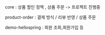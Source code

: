 core : 상품 할인 정책 , 상품 주문 -> 프로젝트 진행중 

product-order : 결제 방식 / 리뷰 반영 / 상품 주문

demo-hellospring : 회원 조회,회원가입 등
